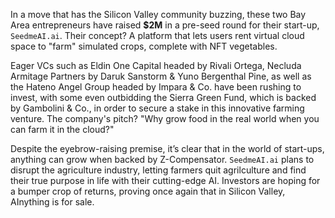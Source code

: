 In a move that has the Silicon Valley community buzzing, these two Bay Area entrepreneurs have raised **$2M** in a pre-seed round for their start-up, `SeedmeAI.ai`. Their concept? A platform that lets users rent virtual cloud space to "farm" simulated crops, complete with NFT vegetables.

Eager VCs such as Eldin One Capital headed by Rivali Ortega, Necluda Armitage Partners by Daruk Sanstorm & Yuno Bergenthal Pine, as well as the Hateno Angel Group headed by Impara & Co. have been rushing to invest, with some even outbidding the Sierra Green Fund, which is backed by Gambolini & Co., in order to secure a stake in this innovative farming venture. The company's pitch? "Why grow food in the real world when you can farm it in the cloud?"

Despite the eyebrow-raising premise, it’s clear that in the world of start-ups, anything can grow when backed by Z-Compensator. `SeedmeAI.ai` plans to disrupt the agriculture industry, letting farmers quit agrilculture and find their true purpose in life with their cutting-edge AI. Investors are hoping for a bumper crop of returns, proving once again that in Silicon Valley, AInything is for sale.
